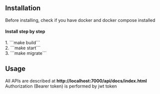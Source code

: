 <h2>Installation</h2>
 Before installing, check if you have docker and docker compose installed <br>
<h4>Install step by step</h4>
1. ```make build``` <br>
2. ```make start``` <br>
3. ```make migrate``` <br>

<h2>Usage</h2>
All APIs are described at <strong>http://localhost:7000/api/docs/index.html </strong>
<br>
Authorization (Bearer token) is performed by jwt token